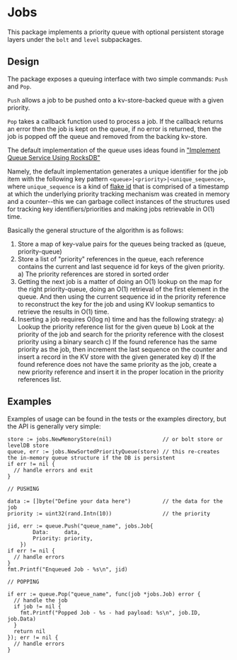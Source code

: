 # Jobs

This package implements a priority queue with optional persistent storage layers under
the `bolt` and `level` subpackages.

## Design

The package exposes a queuing interface with two simple commands: `Push` and `Pop`.

`Push` allows a job to be pushed onto a kv-store-backed queue with a given priority.

`Pop` takes a callback function used to process a job. If the callback returns an error
then the job is kept on the queue, if no error is returned, then the job is popped off
the queue and removed from the backing kv-store.

The default implementation of the queue uses ideas found in ["Implement Queue Service Using RocksDB"](https://github.com/facebook/rocksdb/wiki/Implement-Queue-Service-Using-RocksDB)

Namely, the default implementation generates a unique identifier for the job item with
the following key pattern `<queue>|<priority>|<unique_sequence>`, where `unique_sequence`
is a kind of [flake id](http://yellerapp.com/posts/2015-02-09-flake-ids.html) that is
comprised of a timestamp at which the underlying priority tracking mechanism was created
in memory and a counter--this we can garbage collect instances of the structures used for
tracking key identifiers/priorities and making jobs retrievable in O(1) time.

Basically the general structure of the algorithm is as follows:

1) Store a map of key-value pairs for the queues being tracked as (queue, priority-queue)
2) Store a list of "priority" references in the queue, each reference contains the current
and last sequence id for keys of the given priority.
  a) The priority references are stored in sorted order
3) Getting the next job is a matter of doing an O(1) lookup on the map for the right priority-queue,
doing an O(1) retrieval of the first element in the queue. And then using the current sequence id in the
priority reference to reconstruct the key for the job and using KV lookup semantics to retrieve the results in
O(1) time.
4) Inserting a job requires O(log n) time and has the following strategy:
  a) Lookup the priority reference list for the given queue
  b) Look at the priority of the job and search for the priority reference with the closest priority using
  a binary search
  c) If the found reference has the same priority as the job, then increment the last sequence on the counter
  and insert a record in the KV store with the given generated key
  d) If the found reference does not have the same priority as the job, create a new priority reference and
  insert it in the proper location in the priority references list.

## Examples

Examples of usage can be found in the tests or the examples directory, but the API is generally very simple:

    store := jobs.NewMemoryStore(nil)                // or bolt store or levelDB store
    queue, err := jobs.NewSortedPriorityQueue(store) // this re-creates the in-memory queue structure if the DB is persistent
    if err != nil {
      // handle errors and exit
    }

    // PUSHING

    data := []byte("Define your data here")          // the data for the job
    priority := uint32(rand.Intn(10))                // the priority

    jid, err := queue.Push("queue_name", jobs.Job{
			Data:     data,
			Priority: priority,
		})
    if err != nil {
      // handle errors
    }
    fmt.Printf("Enqueued Job - %s\n", jid)

    // POPPING

    if err := queue.Pop("queue_name", func(job *jobs.Job) error {
      // handle the job
      if job != nil {
        fmt.Printf("Popped Job - %s - had payload: %s\n", job.ID, job.Data)
      }
      return nil
    }); err != nil {
      // handle errors
    }
